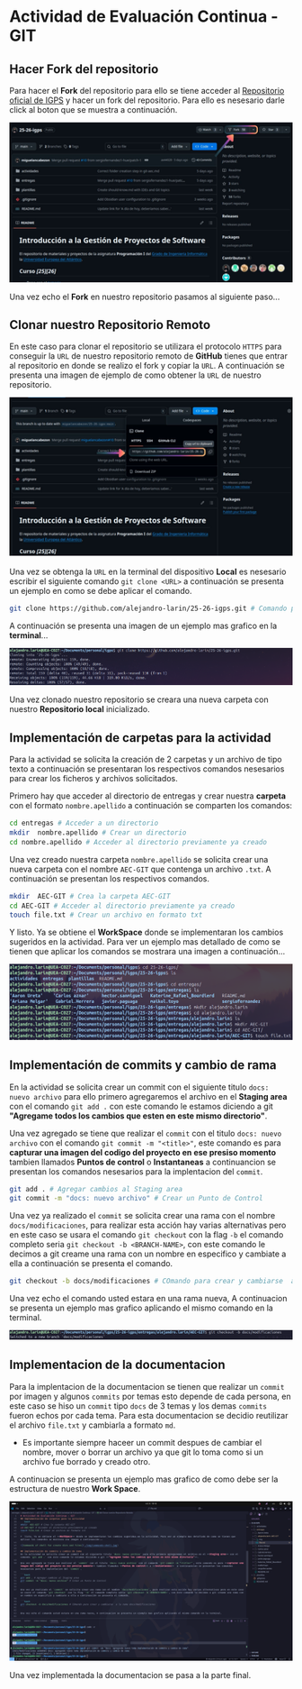 # Actividad de Evaluación Continua - GIT
## Hacer Fork del repositorio
Para hacer el **Fork** del repositorio para ello se tiene acceder al [Repositorio oficial de IGPS](https://github.com/miguelancabezon/25-26-igps) y hacer un fork del repositorio. Para ello es nesesario darle click al boton que se muestra a continuación.

![Fork button in github](./img/fork-in-github.jpg)

Una vez echo el **Fork** en nuestro repositorio pasamos al siguiente paso...

## Clonar nuestro Repositorio Remoto
En este caso para clonar el repositorio se utilizara  el protocolo `HTTPS` para conseguir la  `URL` de nuestro repositorio  remoto de **GitHub** tienes que entrar al repositorio en donde se realizo el fork y copiar la `URL`. A continuación se presenta una imagen de ejemplo de como obtener la `URL` de nuestro repositorio.

![Fork button in github](./img/url-btn.jpg)

Una vez se obtenga la `URL` en la terminal del dispositivo **Local** es nesesario escribir el siguiente comando `git clone <URL>` a continuación se presenta un ejemplo en como se debe aplicar el comando.

```bash
git clone https://github.com/alejandro-larin/25-26-igps.git # Comando para clonar el repositorio remoto.
```
A continuación se presenta una imagen de un ejemplo mas grafico en la **terminal**...

![Git clone button in Github](./img/git-clone.jpg)

Una vez clonado nuestro repositorio se creara una nueva carpeta con nuestro **Repositorio local** inicializado.

## Implementación de carpetas para la actividad
Para la actividad se solicita la creación de 2 carpetas y un archivo de tipo texto a continuación se presentaran los respectivos comandos nesesarios para crear los ficheros y archivos solicitados.

Primero hay que acceder al directorio de entregas y crear nuestra **carpeta** con el formato `nombre.apellido` a continuación se comparten los comandos:

```bash
cd entregas # Acceder a un directorio
mkdir  nombre.apellido # Crear un directorio
cd nombre.apellido # Acceder al directorio previamente ya creado
```

Una vez creado nuestra carpeta `nombre.apellido` se solicita crear una nueva carpeta con el nombre `AEC-GIT` que contenga un archivo `.txt`. A continuación se presentan los respectivos comandos.

```bash
mkdir  AEC-GIT # Crea la carpeta AEC-GIT
cd AEC-GIT # Acceder al directorio previamente ya creado
touch file.txt # Crear un archivo en formato txt
```
Y  listo. Ya se obtiene el **WorkSpace** donde se implementaran los cambios sugeridos en la actividad. Para ver un ejemplo mas detallado de como se tienen que aplicar los comandos se mostrara una imagen a continuación...

![Commands of shell for create dirs and files](./img/commands-shell.jpg)

## Implementación de commits y cambio de rama
En la actividad se solicita crear un commit con el siguiente titulo `docs: nuevo archivo` para ello primero agregaremos el archivo en el **Staging area** con el comando `git add .` con este comando le estamos diciendo a git **"Agregame todos los cambios que esten en este mismo directorio"**.

Una vez agregado se tiene que realizar el `commit` con el titulo `docs: nuevo archivo` con el comando `git commit -m "<title>"`, este comando es para **capturar una imagen del codigo del proyecto en ese presiso momento** tambien llamados **Puntos de control** o **Instantaneas**  a continuancion se presentan los comandos nesesarios para la implentacion del `commit`.

```bash
git add . # Agregar cambios al Staging area
git commit -m "docs: nuevo archivo" # Crear un Punto de Control
```

Una vez ya realizado el `commit` se solicita crear una rama con el nombre `docs/modificaciones`, para realizar esta acción hay varias alternativas pero en este caso se usara el comando `git checkout` con la flag `-b` el comando completo seria `git checkout -b <BRANCH-NAME>`, con este comando le decimos a git creame una rama con un nombre en especifico y cambiate a ella a continuación se presenta el comando.

```bash
git checkout -b docs/modificaciones # COmando para crear y cambiarse  a la rama docs/modificaciones
```

Una vez echo el comando usted estara en una rama nueva, A continuacion se presenta un ejemplo mas grafico aplicando el mismo comando en la terminal.

![Create and change branch exemple](./img/git-checkout.jpg)
 
## Implementacion de la documentacion
Para la implentacion de la documentacion se tienen que realizar un `commit` por imagen y algunos `commits` por temas esto depende de cada persona, en este caso se hiso un `commit` tipo `docs` de 3 temas y los demas `commits` fueron echos por cada tema. Para esta documentacion se decidio reutilizar el archivo `file.txt` y cambiarla a formato `md`.

- Es importante siempre haceer un commit despues de cambiar el nombre, mover o borrar un archivo ya que git lo toma como si un archivo fue borrado y creado otro.

A continuacion se presenta un ejemplo mas grafico de como debe ser la estructura de  nuestro **Work Space**.

![Vscode Exemple](./img/vscode-exemple.jpg)
 
Una vez implementada la documentacion se pasa a la parte final.

